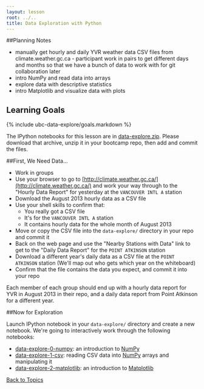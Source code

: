 ```yaml
---
layout: lesson
root: ../..
title: Data Exploration with Python
---
```


##Planning Notes
<ul>
  <li>manually get hourly and daily YVR weather data CSV files from climate.weather.gc.ca - participant work in pairs to get different days and months so that we have a bunch of data to work with for git collaboration later</li>
  <li>intro NumPy and read data into arrays</li>
  <li>explore data with descriptive statistics</li>
  <li>intro Matplotlib and visualize data with plots</li>
</ul>


## Learning Goals
{% include ubc-data-explore/goals.markdown %}


The IPython notebooks for this lesson are in [data-explore.zip](data-explore.zip).
Please download that archive,
unzip it in your bootcamp repo,
then add and commit the files.

##First, We Need Data...

* Work in groups
* Use your browser to go to [http://climate.weather.gc.ca/](http://climate.weather.gc.ca/) and work your way through to the "Hourly Data Report" for yesterday at the `VANCOUVER INTL A` station
* Download the August 2013 hourly data as a CSV file
* Use your shell skills to confirm that:
  * You really got a CSV file
  * It's for the `VANCOUVER INTL A` station
  * It contains hourly data for the whole month of August 2013
* Move or copy the CSV file into the `data-explore/` directory in your repo and commit it
* Back on the web page and use the "Nearby Stations with Data" link to get to the "Daily Data Report" for the `POINT ATKINSON` station
* Download a different year's daily data as a CSV file at the `POINT ATKINSON` station (We'll map out who gets which year on the whiteboard)
* Confirm that the file contains the data you expect, and commit it into your repo

Each member of each group should end up with a hourly data report for YVR in August 2013 in their repo,
and a daily data report from Point Atkinson for a different year.


##Now for Exploration

Launch IPython notebook in your `data-explore/` directory and create a new notebook.
We're going to interactively work through the following notebooks:

* [data-explore-0-numpy](http://nbviewer.ipython.org/url/douglatornell.github.io/2013-09-26-ubc/lessons/ubc-data-explore/data-explore-0-numpy.ipynb): an introduction to [NumPy][numpy]
* [data-explore-1-csv](http://nbviewer.ipython.org/url/douglatornell.github.io/2013-09-26-ubc/lessons/ubc-data-explore/data-explore-1-csv.ipynb): reading CSV data into [NumPy][numpy] arrays and manipulating it
* [data-explore-2-matplotlib](http://nbviewer.ipython.org/url/douglatornell.github.io/2013-09-26-ubc/lessons/ubc-data-explore/data-explore-2-matplotlib.ipynb): an introduction to [Matplotlib][matplotlib]

[numpy]: http://numpy.scipy.org/
[matplotlib]: http://matplotlib.org/


[Back to Topics](../../index.html#topics)
